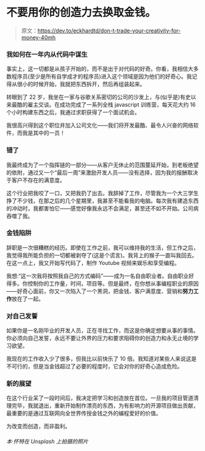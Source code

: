 # 不要用你的创造力去换取金钱。

> 原文：<https://dev.to/eckhardtd/don-t-trade-your-creativity-for-money-40mh>

### 我如何在一年内从代码中谋生

事实上，这一切都是从孩子开始的，而不是出于对代码的好奇。你看，我相信大多数程序员(至少是所有自学成才的程序员)进入这个领域是因为他们的好奇心。我记得从很小的时候开始，我就把东西拆开，然后再组装起来。

转眼到了 22 岁，我坐在一家与谷歌关系密切的公司的沙发上，与(似乎是)有史以来最酷的雇主交谈。在成功完成了一系列全栈 javascript 训练营，每天花大约 16 个小时构建东西之后，我通过求职获得了一个面试机会。

我很高兴得到这个职位并加入公司文化——我们将开发最酷、最令人兴奋的网络软件，而我是其中的一员！

### 错了

我最终成为了一个指挥链的一部分——从客户无休止的范围蔓延开始，到老板绝望的依附，通过又一个“最后一周”来激励开发人员——没有选择，因为我的报酬取决于客户不存在的满意度。

这个行业把我咬了一口，又把我扔了出去。我辞掉了工作，尽管我为一个大三学生挣了不少钱，在那之后的几个星期里，我甚至不能看我的电脑。每次我有建造东西的冲动时，我都害怕它——感觉好像我永远不会满足，甚至还不如不开始。公司病吞噬了我。

### 金钱陷阱

辞职是一次很糟糕的经历。即使在工作之前，我可以维持我的生活，但工作之后，我觉得我所能负担的一切都被剥夺了(这是个谎言)。我背上的猴子一直叫我回去。在这一点上，我又开始写代码了，制作 Youtube 视频来娱乐和享受编程。

我想:“这一次我将按照我自己的方式编码”——成为一名自由职业者。自由职业好得多。你控制你的工作量，时间，项目等。但是最终，在你想从事编程职业的原因——好奇心面前，你又一次陷入了一个黑洞，把金钱、客户满意度、营销和**努力工作**放在了一起。

### 对自己发誓

如果你是一名刚毕业的开发人员，正在寻找工作，而这是你确定想要从事的事情。你必须向自己发誓，永远不要让外界的压力和要求阻碍你的创造力和永无止境的学习欲望。

我现在的工作收入少了很多，但我比以前快乐了 10 倍。我知道对某些人来说这是不可行的，但是当金钱超过了必要的程度时，它会对你的好奇心造成危险。

### 新的展望

在这个行业呆了一段时间后，我决定把学习和创造放在首位。一旦我的项目管道清理完毕，我就退出，重新开始制作漂亮的东西，为有影响力的开源项目做出贡献，最重要的是通过互联网向全世界传授金钱之外的编程爱好的价值。

为改变而创造，而非盈利。

###### 本·怀特在 Unsplash 上拍摄的照片
